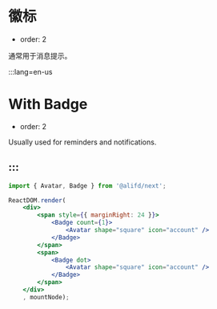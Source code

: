 # 徽标

- order: 2

通常用于消息提示。

:::lang=en-us
# With Badge

- order: 2

Usually used for reminders and notifications.

:::
---

````jsx
import { Avatar, Badge } from '@alifd/next';

ReactDOM.render(
    <div>
        <span style={{ marginRight: 24 }}>
            <Badge count={1}>
                <Avatar shape="square" icon="account" />
            </Badge>
        </span>
        <span>
            <Badge dot>
                <Avatar shape="square" icon="account" />
            </Badge>
        </span>
    </div>
    , mountNode);
````

````css

````
